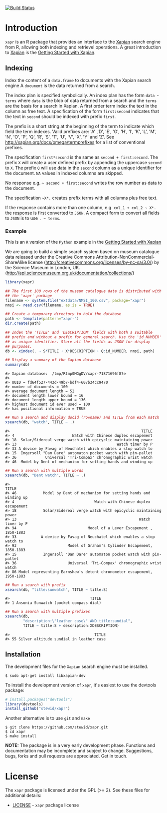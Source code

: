 [![Build Status](https://travis-ci.org/stewid/xapr.png)](https://travis-ci.org/stewid/xapr)

# Introduction

`xapr` is an R package that provides an interface to the
[Xapian](http://xapian.org/) search engine from R, allowing both
indexing and retrievel operations. A great introduction to
[Xapian](http://xapian.org/) is the
[Getting Started with Xapian](http://getting-started-with-xapian.readthedocs.org/en/latest/).

## Indexing

Index the content of a `data.frame` to documents with the Xapian
search engine A `document` is the data returned from a search.

The index plan is specified symbolically. An index plan has the form
`data ~ terms` where `data` is the blob of data returned from a search
and the `terms` are the basis for a search in Xapian. A first order
term index the text in the column as free text. A specification of the
form `first:second` indicates that the text in `second` should be
indexed with prefix `first`.

The prefix is a short string at the beginning of the term to indicate
which field the term indexes. Valid prefixes are: 'A' ,'D', 'E', 'G',
'H', 'I', 'K', 'L', 'M', 'N', 'O', 'P', 'Q', 'R', 'S', 'T', 'U', 'V',
'X', 'Y' and 'Z'. See http://xapian.org/docs/omega/termprefixes for a
list of conventional prefixes.

The specification `first*second` is the same as `second +
first:second`. The prefix `X` will create a user defined prefix by
appending the uppercase `second` to `X`. The prefix `Q` will use data
in the `second` column as a unique identifier for the document. `NA`
values in indexed columns are skipped.

No response e.g. `~ second + first:second` writes the row number as
data to the document.

The specification `~X*.` creates prefix terms with all columns plus
free text.

If the response contains more than one column, e.g. `col_1 + col_2 ~
X*.` the response is first converted to `JSON`. A compact form to
convert all fields to `JSON` is to use `. ~ terms`.

### Example

This is an `R` version of the `Python` example in the
[Getting Started with Xapian](http://getting-started-with-xapian.readthedocs.org/en/latest/practical_example/index.html)

We are going to build a simple search system based on museum catalogue
data released under the Creative Commons Attribution-NonCommercial-
ShareAlike license (http://creativecommons.org/licenses/by-nc-sa/3.0/)
by the Science Museum in London, UK.
(http://api.sciencemuseum.org.uk/documentation/collections/)


```r
library(xapr)

## The first 100 rows of the museum catalogue data is distributed with
## the 'xapr' package
filename <- system.file("extdata/NMSI_100.csv", package="xapr")
nmsi <- read.csv(filename, as.is = TRUE)

## Create a temporary directory to hold the database
path <- tempfile(pattern="xapr-")
dir.create(path)

## Index the 'TITLE' and 'DESCRIPTION' fields with both a suitable
## prefix and without a prefix for general search. Use the 'id_NUMBER'
## as unique identifier. Store all the fields as JSON for display
## purposes.
db <- xindex(. ~ S*TITLE + X*DESCRIPTION + Q:id_NUMBER, nmsi, path)

## Display a summary of the Xapian database
summary(db)
```

```
#> Xapian database:  /tmp/Rtmp0MGgDV/xapr-71871696f87e
#>
#> UUID = fd64f527-443d-49b7-bdf4-607b34cc9470
#> number of documents = 100
#> average document length = 52
#> document length lower bound = 16
#> document length upper bound = 136
#> highest document id ever used = 100
#> has positional information = TRUE
```

```r
## Run a search and display docid (rowname) and TITLE from each match
xsearch(db, "watch", TITLE ~ .)
```

```
#>                                                           TITLE
#> 4                          Watch with Chinese duplex escapement
#> 18  Solar/Sidereal verge watch with epicyclic maintaining power
#> 13                                             Watch timer by P
#> 33 A device by Favag of Neuchatel which enables a stop watch to
#> 15  Ingersoll "Dan Dare" automaton pocket watch with pin-pallet
#> 36             Universal 'Tri-Compax' chronographic wrist watch
#> 46  Model by Dent of mechanism for setting hands and winding up
```

```r
## Run a search with multiple words
xsearch(db, "Dent watch", TITLE ~ .)
```

```
#>                                                                     TITLE
#> 46            Model by Dent of mechanism for setting hands and winding up
#> 4                                    Watch with Chinese duplex escapement
#> 18            Solar/Sidereal verge watch with epicyclic maintaining power
#> 13                                                       Watch timer by P
#> 94                                Model of a Lever Escapement , 1850-1883
#> 33           A device by Favag of Neuchatel which enables a stop watch to
#> 93                       Model of Graham's Cylinder Escapement, 1850-1883
#> 15            Ingersoll "Dan Dare" automaton pocket watch with pin-pallet
#> 36                       Universal 'Tri-Compax' chronographic wrist watch
#> 86 Model representing Earnshaw's detent chronometer escapement, 1950-1883
```

```r
## Run a search with prefix
xsearch(db, "title:sunwatch", TITLE ~ title:S)
```

```
#>                                    TITLE
#> 1 Ansonia Sunwatch (pocket compass dial)
```

```r
## Run a search with multiple prefixes
xsearch(db,
        "description:\"leather case\" AND title:sundial",
        TITLE ~ title:S + description:XDESCRIPTION)
```

```
#>                                      TITLE
#> 55 Silver altitude sundial in leather case
```

## Installation

The development files for the `Xapian` search engine must be
installed.

```
$ sudo apt-get install libxapian-dev
```

To install the development version of `xapr`, it's easiest to use the
devtools package:


```r
# install.packages("devtools")
library(devtools)
install_github("stewid/xapr")
```

Another alternative is to use `git` and `make`

```
$ git clone https://github.com/stewid/xapr.git
$ cd xapr
$ make install
```

**NOTE:** The package is in a very early development phase. Functions
and documentation may be incomplete and subject to
change. Suggestions, bugs, forks and pull requests are
appreciated. Get in touch.

# License

The `xapr` package is licensed under the GPL (>= 2). See these files
for additional details:

- [LICENSE](LICENSE)     - `xapr` package license
